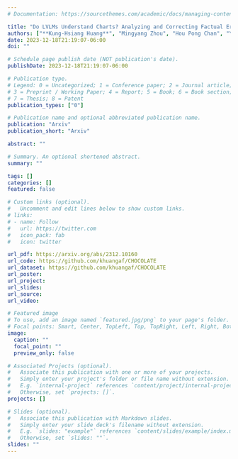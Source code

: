 ```yaml
---
# Documentation: https://sourcethemes.com/academic/docs/managing-content/

title: "Do LVLMs Understand Charts? Analyzing and Correcting Factual Errors in Chart Captioning"
authors: ["**Kung-Hsiang Huang**", "Mingyang Zhou", "Hou Pong Chan", "Yi R. Fung", "Zhenhailong Wang", "Lingyu Zhang", "Shih-Fu Chang", "Heng Ji"]
date: 2023-12-18T21:19:07-06:00
doi: ""

# Schedule page publish date (NOT publication's date).
publishDate: 2023-12-18T21:19:07-06:00

# Publication type.
# Legend: 0 = Uncategorized; 1 = Conference paper; 2 = Journal article;
# 3 = Preprint / Working Paper; 4 = Report; 5 = Book; 6 = Book section;
# 7 = Thesis; 8 = Patent
publication_types: ["0"]

# Publication name and optional abbreviated publication name.
publication: "Arxiv"
publication_short: "Arxiv"

abstract: ""

# Summary. An optional shortened abstract.
summary: ""

tags: []
categories: []
featured: false

# Custom links (optional).
#   Uncomment and edit lines below to show custom links.
# links:
# - name: Follow
#   url: https://twitter.com
#   icon_pack: fab
#   icon: twitter

url_pdf: https://arxiv.org/abs/2312.10160
url_code: https://github.com/khuangaf/CHOCOLATE
url_dataset: https://github.com/khuangaf/CHOCOLATE
url_poster:
url_project:
url_slides:
url_source:
url_video:

# Featured image
# To use, add an image named `featured.jpg/png` to your page's folder. 
# Focal points: Smart, Center, TopLeft, Top, TopRight, Left, Right, BottomLeft, Bottom, BottomRight.
image:
  caption: ""
  focal_point: ""
  preview_only: false

# Associated Projects (optional).
#   Associate this publication with one or more of your projects.
#   Simply enter your project's folder or file name without extension.
#   E.g. `internal-project` references `content/project/internal-project/index.md`.
#   Otherwise, set `projects: []`.
projects: []

# Slides (optional).
#   Associate this publication with Markdown slides.
#   Simply enter your slide deck's filename without extension.
#   E.g. `slides: "example"` references `content/slides/example/index.md`.
#   Otherwise, set `slides: ""`.
slides: ""
---
```

